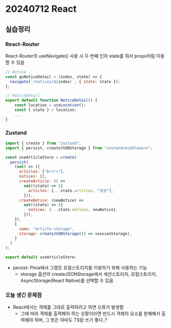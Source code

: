 # 20240712 React

## 실습정리

### React-Router

React-Router의 useNavigate() 사용 시 두 번째 인자 state를 줘서 props처럼 이용할 수 있음

```jsx
// Notice
const goNoticeDetail = (index, state) => {
  navigate(`/notices/${index}`, { state: state });
};
```

```jsx
// NoticeDetail
export default function NoticeDetail() {
    const location = useLocation();
    const { state } = location;
    ...
}
```

### Zustand

```jsx
import { create } from "zustand";
import { persist, createJSONStorage } from "zustand/middleware";

const useArticleStore = create(
  persist(
    (set) => ({
      articles: ["brrrr"],
      notices: [],
      createArticle: () =>
        set((state) => ({
          articles: [...state.articles, "생셩"],
        })),
      createNotice: (newNotice) =>
        set((state) => ({
          notices: [...state.notices, newNotice],
        })),
    }),
    {
      name: "article-storage",
      storage: createJSONStorage(() => sessionStorage),
    }
  )
);

export default useArticleStore;
```

- persist: Pinia에서 그랬듯 로컬스토리지를 이용하기 위해 사용하는 기능
  - storage 옵션의 createJSONStorage에서 세션스토리지, 로컬스토리지, AsyncStorage(React Native)를 선택할 수 있음

### 오늘 생긴 문제점

- React에서는 객체를 그대로 출력하려고 하면 오류가 발생함
  - 그에 따라 객체를 출력해야 하는 상황이라면 반드시 객체의 요소를 분해해서 출력해야 하며, 그 뜻은 아마도 TS랑 쓰기 좋다..?
